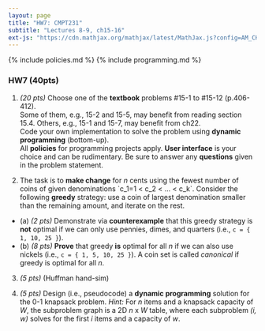 ```yaml
---
layout: page
title: "HW7: CMPT231"
subtitle: "Lectures 8-9, ch15-16"
ext-js: "https://cdn.mathjax.org/mathjax/latest/MathJax.js?config=AM_CHTML"
---
```


{% include policies.md %}
{% include programming.md %}

### HW7 (40pts)
1. *(20 pts)* Choose one of the **textbook** problems #15-1 to #15-12 (p.406-412). <br/>
  Some of them, e.g., 15-2 and 15-5, may benefit from reading section 15.4.
  Others, e.g., 15-1 and 15-7, may benefit from ch22. <br/>
  Code your own implementation to solve the problem
  using **dynamic programming** (bottom-up). <br/>
  All **policies** for programming projects apply.
  **User interface** is your choice and can be rudimentary.
  Be sure to answer any **questions** given in the problem statement.

2. The task is to **make change** for *n* cents using the fewest number of coins of given denominations \`c\_1=1 < c\_2 < ... < c\_k\`. Consider the following **greedy** strategy: use a coin of largest denomination smaller than the remaining amount, and iterate on the rest.
  + (a) *(2 pts)* Demonstrate via **counterexample** that this greedy strategy is **not** optimal if we can only use pennies, dimes, and quarters (i.e., `c = { 1, 10, 25 }`).
  + (b) *(8 pts)* **Prove** that greedy **is** optimal for all *n* if we can also use nickels (i.e., `c = { 1, 5, 10, 25 }`). A coin set is called *canonical* if greedy is optimal for all *n*.

3. *(5 pts)* (Huffman hand-sim)

<!-- given freqs, build Huffman, calc compression ratio -->

4. *(5 pts)* Design (i.e., pseudocode) a **dynamic programming** solution for the 0-1 knapsack problem. *Hint:* For *n* items and a knapsack capacity of *W*, the subproblem graph is a 2D *n* x *W* table, where each subproblem *(i, w)* solves for the first *i* items and a capacity of *w*.

